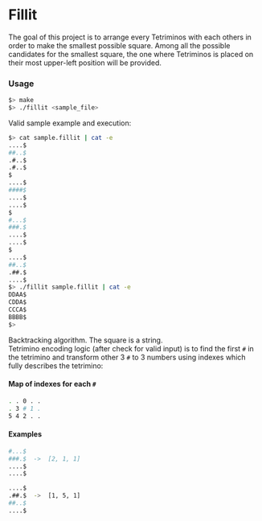 # Fillit

The goal of this project is to arrange every Tetriminos with each others in order to make
the smallest possible square. 
Among all the possible
candidates for the smallest square, the one where Tetriminos is placed on
their most upper-left position will be provided.

### Usage

```bash
$> make
$> ./fillit <sample_file>
```

Valid sample example and execution:
```bash
$> cat sample.fillit | cat -e
....$
##..$
.#..$
.#..$
$
....$
####$
....$
....$
$
#...$
###.$
....$
....$
$
....$
##..$
.##.$
....$
$> ./fillit sample.fillit | cat -e
DDAA$
CDDA$
CCCA$
BBBB$
$>
```

Backtracking algorithm. The square is a string.\
Tetrimino encoding logic (after check for valid input) is to find the first `#` in the tetrimino and transform other 3 `#` to 3 numbers using indexes which fully describes the tetrimino:

#### Map of indexes for each `#`
```bash
. . 0 . .
. 3 # 1 .
5 4 2 . .
```

#### Examples
```bash
#...$
###.$  ->  [2, 1, 1] 
....$
....$

....$
.##.$  ->  [1, 5, 1] 
##..$
....$
```
